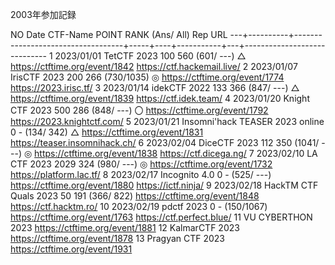 2003年参加記録

 NO Date       CTF-Name                            POINT RANK  (Ans/ All) Rep URL
---+----------+-----------------------------------+-----+----+-----------+---+-----------------------------
  1 2023/01/01 TetCTF 2023                           100  560  (601/ ---) △  https://ctftime.org/event/1842 https://ctf.hackemail.live/
  2 2023/01/07 IrisCTF 2023                          200  266  (730/1035) ◎  https://ctftime.org/event/1774 https://2023.irisc.tf/
  3 2023/01/14 idekCTF 2022                          133  366  (847/ ---) △  https://ctftime.org/event/1839 https://ctf.idek.team/
  4 2023/01/20 Knight CTF 2023                       500  286  (848/ ---) 〇  https://ctftime.org/event/1792 https://2023.knightctf.com/
  5 2023/01/21 Insomni'hack TEASER 2023 online         0    -  (134/ 342) △  https://ctftime.org/event/1831 https://teaser.insomnihack.ch/
  6 2023/02/04 DiceCTF 2023                          112  350 (1041/ ---) ◎  https://ctftime.org/event/1838 https://ctf.dicega.ng/
  7 2023/02/10 LA CTF 2023                          2029  324  (980/ ---) ◎  https://ctftime.org/event/1732 https://platform.lac.tf/
  8 2023/02/17 Incognito 4.0                           0    -  (525/ ---)     https://ctftime.org/event/1880 https://ictf.ninja/
  9 2023/02/18 HackTM CTF Quals 2023                  50  191  (366/ 822)     https://ctftime.org/event/1848 https://ctf.hacktm.ro/
 10 2023/02/19 pdctf 2023                              0    -  (150/1067)     https://ctftime.org/event/1763 https://ctf.perfect.blue/
 11 VU CYBERTHON 2023 https://ctftime.org/event/1881
 12 KalmarCTF 2023 https://ctftime.org/event/1878
 13 Pragyan CTF 2023 https://ctftime.org/event/1931
